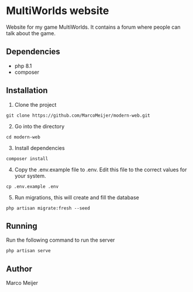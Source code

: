 # MultiWorlds website

Website for my game MultiWorlds. It contains a forum where people can talk about the game.

## Dependencies

* php 8.1
* composer

## Installation 

1. Clone the project
```
git clone https://github.com/MarcoMeijer/modern-web.git
```

2. Go into the directory
```
cd modern-web
```

3. Install dependencies
```
composer install
```

4. Copy the .env.example file to .env. Edit this file to the correct values for your system.
```
cp .env.example .env
```

5. Run migrations, this will create and fill the database
```
php artisan migrate:fresh --seed
```

## Running

Run the following command to run the server

```
php artisan serve
```

## Author

Marco Meijer
